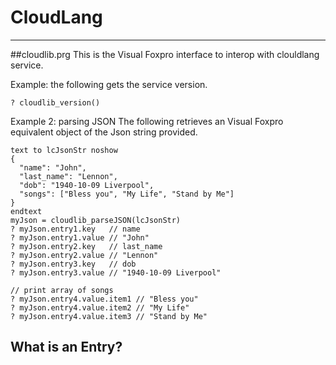 # CloudLang

<hr>

##cloudlib.prg
This is the Visual Foxpro interface to interop with clouldlang service.

Example: the following gets the service version.

```xBase
? cloudlib_version()
```

Example 2: parsing JSON
The following retrieves an Visual Foxpro equivalent object of the Json string provided.

```xBase
text to lcJsonStr noshow
{
  "name": "John",
  "last_name": "Lennon",
  "dob": "1940-10-09 Liverpool",  
  "songs": ["Bless you", "My Life", "Stand by Me"]
}
endtext
myJson = cloudlib_parseJSON(lcJsonStr)
? myJson.entry1.key   // name
? myJson.entry1.value // "John"
? myJson.entry2.key   // last_name
? myJson.entry2.value // "Lennon"
? myJson.entry3.key   // dob
? myJson.entry3.value // "1940-10-09 Liverpool"

// print array of songs
? myJson.entry4.value.item1 // "Bless you"
? myJson.entry4.value.item2 // "My Life"
? myJson.entry4.value.item3 // "Stand by Me"
```

## What is an Entry?
